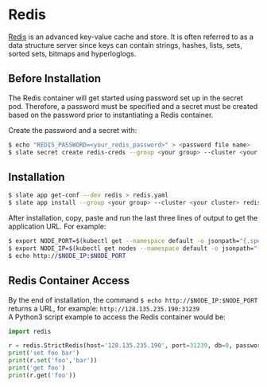 # Redis
[Redis](http://redis.io/) is an advanced key-value cache and store. It is often referred to as a data structure server since keys can contain strings, hashes, lists, sets, sorted sets, bitmaps and hyperloglogs.

## Before Installation
The Redis container will get started using password set up in the secret pod. Therefore, a password must be specified and a secret must be created based on the password prior to instantiating a Redis container. </br>

Create the password and a secret with:
```bash
$ echo "REDIS_PASSWORD=<your_redis_password>" > <password file name>
$ slate secret create redis-creds --group <your group> --cluster <your cluster> --from-env-file <password file name>
```
## Installation
```bash
$ slate app get-conf --dev redis > redis.yaml
$ slate app install --group <your group> --cluster <your cluster> redis --conf redis.yaml
```

After installation, copy, paste and run the last three lines of output to get the application URL. For example:

```bash
$ export NODE_PORT=$(kubectl get --namespace default -o jsonpath="{.spec.ports[0].nodePort}" services <service name>)
$ export NODE_IP=$(kubectl get nodes --namespace default -o jsonpath="{.items[0].status.addresses[0].address}")
$ echo http://$NODE_IP:$NODE_PORT
```
## Redis Container Access

By the end of installation, the command `$ echo http://$NODE_IP:$NODE_PORT` returns a URL, for example: `http://128.135.235.190:31239` </br>
A Python3 script example to access the Redis container would be:

```python
import redis

r = redis.StrictRedis(host='128.135.235.190', port=31239, db=0, password='your_redis_password')
print('set foo bar')
print(r.set('foo','bar'))
print('get foo')
print(r.get('foo'))
```

